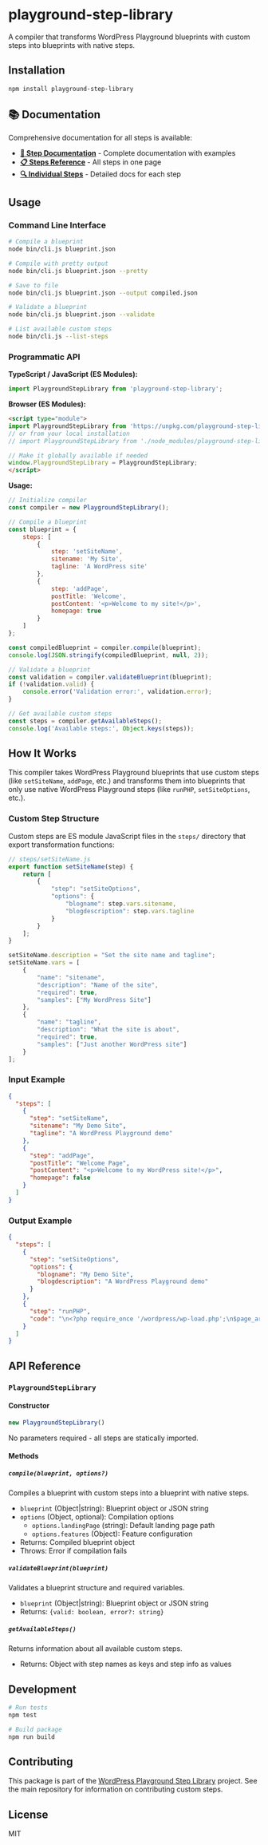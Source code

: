 # playground-step-library

A compiler that transforms WordPress Playground blueprints with custom steps into blueprints with native steps.

## Installation

```bash
npm install playground-step-library
```
## 📚 Documentation

Comprehensive documentation for all steps is available:

- **[📖 Step Documentation](docs/)** - Complete documentation with examples
- **[📋 Steps Reference](docs/steps-reference.md)** - All steps in one page  
- **[🔍 Individual Steps](docs/steps/)** - Detailed docs for each step

## Usage

### Command Line Interface

```bash
# Compile a blueprint
node bin/cli.js blueprint.json

# Compile with pretty output
node bin/cli.js blueprint.json --pretty

# Save to file
node bin/cli.js blueprint.json --output compiled.json

# Validate a blueprint
node bin/cli.js blueprint.json --validate

# List available custom steps
node bin/cli.js --list-steps
```

### Programmatic API

**TypeScript / JavaScript (ES Modules):**
```javascript
import PlaygroundStepLibrary from 'playground-step-library';
```

**Browser (ES Modules):**
```html
<script type="module">
import PlaygroundStepLibrary from 'https://unpkg.com/playground-step-library/lib/index.js';
// or from your local installation
// import PlaygroundStepLibrary from './node_modules/playground-step-library/lib/index.js';

// Make it globally available if needed
window.PlaygroundStepLibrary = PlaygroundStepLibrary;
</script>
```

**Usage:**
```javascript
// Initialize compiler
const compiler = new PlaygroundStepLibrary();

// Compile a blueprint
const blueprint = {
    steps: [
        {
            step: 'setSiteName',
            sitename: 'My Site',
            tagline: 'A WordPress site'
        },
        {
            step: 'addPage',
            postTitle: 'Welcome',
            postContent: '<p>Welcome to my site!</p>',
            homepage: true
        }
    ]
};

const compiledBlueprint = compiler.compile(blueprint);
console.log(JSON.stringify(compiledBlueprint, null, 2));

// Validate a blueprint
const validation = compiler.validateBlueprint(blueprint);
if (!validation.valid) {
    console.error('Validation error:', validation.error);
}

// Get available custom steps
const steps = compiler.getAvailableSteps();
console.log('Available steps:', Object.keys(steps));
```

## How It Works

This compiler takes WordPress Playground blueprints that use custom steps (like `setSiteName`, `addPage`, etc.) and transforms them into blueprints that only use native WordPress Playground steps (like `runPHP`, `setSiteOptions`, etc.).

### Custom Step Structure

Custom steps are ES module JavaScript files in the `steps/` directory that export transformation functions:

```javascript
// steps/setSiteName.js
export function setSiteName(step) {
    return [
        {
            "step": "setSiteOptions",
            "options": {
                "blogname": step.vars.sitename,
                "blogdescription": step.vars.tagline
            }
        }
    ];
}

setSiteName.description = "Set the site name and tagline";
setSiteName.vars = [
    {
        "name": "sitename",
        "description": "Name of the site",
        "required": true,
        "samples": ["My WordPress Site"]
    },
    {
        "name": "tagline", 
        "description": "What the site is about",
        "required": true,
        "samples": ["Just another WordPress site"]
    }
];
```

### Input Example

```json
{
  "steps": [
    {
      "step": "setSiteName",
      "sitename": "My Demo Site",
      "tagline": "A WordPress Playground demo"
    },
    {
      "step": "addPage",
      "postTitle": "Welcome Page",
      "postContent": "<p>Welcome to my WordPress site!</p>",
      "homepage": false
    }
  ]
}
```

### Output Example

```json
{
  "steps": [
    {
      "step": "setSiteOptions",
      "options": {
        "blogname": "My Demo Site",
        "blogdescription": "A WordPress Playground demo"
      }
    },
    {
      "step": "runPHP",
      "code": "\n<?php require_once '/wordpress/wp-load.php';\n$page_args = array(\n\t'post_type'    => 'page',\n\t'post_status'  => 'publish',\n\t'post_title'   => 'Welcome Page',\n\t'post_content' => '<p>Welcome to my WordPress site!</p>',\n);\n$page_id = wp_insert_post( $page_args );"
    }
  ]
}
```

## API Reference

### `PlaygroundStepLibrary`

#### Constructor

```javascript
new PlaygroundStepLibrary()
```

No parameters required - all steps are statically imported.

#### Methods

##### `compile(blueprint, options?)`
Compiles a blueprint with custom steps into a blueprint with native steps.

- `blueprint` (Object|string): Blueprint object or JSON string
- `options` (Object, optional): Compilation options
  - `options.landingPage` (string): Default landing page path
  - `options.features` (Object): Feature configuration
- Returns: Compiled blueprint object
- Throws: Error if compilation fails

##### `validateBlueprint(blueprint)`
Validates a blueprint structure and required variables.

- `blueprint` (Object|string): Blueprint object or JSON string  
- Returns: `{valid: boolean, error?: string}`

##### `getAvailableSteps()`
Returns information about all available custom steps.

- Returns: Object with step names as keys and step info as values

## Development

```bash
# Run tests
npm test

# Build package
npm run build
```

## Contributing

This package is part of the [WordPress Playground Step Library](https://github.com/akirk/playground-step-library) project. See the main repository for information on contributing custom steps.

## License

MIT